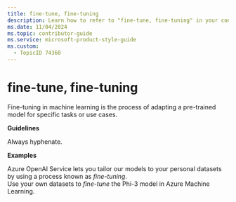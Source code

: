 ```yaml
---
title: fine-tune, fine-tuning
description: Learn how to refer to "fine-tune, fine-tuning" in your content.
ms.date: 11/04/2024
ms.topic: contributor-guide
ms.service: microsoft-product-style-guide
ms.custom:
  - TopicID 74360
---
```



# fine-tune, fine-tuning

Fine-tuning in machine learning is the process of adapting a pre-trained model for specific tasks or use cases.  

**Guidelines**  

Always hyphenate.

**Examples**  

Azure OpenAI Service lets you tailor our models to your personal datasets by using a process known as *fine-tuning*.  
Use your own datasets to *fine-tune* the Phi-3 model in Azure Machine Learning.

